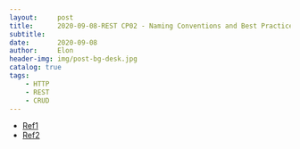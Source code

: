 ```yaml
---
layout:     post
title:      2020-09-08-REST CP02 - Naming Conventions and Best Practices
subtitle:   
date:       2020-09-08
author:     Elon
header-img: img/post-bg-desk.jpg
catalog: true
tags:
    - HTTP
    - REST
    - CRUD
---
```

* [Ref1](https://stackoverflow.blog/2020/03/02/best-practices-for-rest-api-design/)
* [Ref2](https://restfulapi.net/resource-naming/)